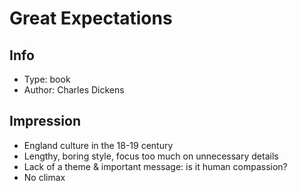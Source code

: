 # Great Expectations

## Info
- Type: book
- Author: Charles Dickens

## Impression
- England culture in the 18-19 century
- Lengthy, boring style, focus too much on unnecessary details
- Lack of a theme & important message: is it human compassion?
- No climax